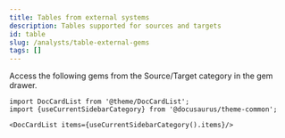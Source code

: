 ```yaml
---
title: Tables from external systems
description: Tables supported for sources and targets
id: table
slug: /analysts/table-external-gems
tags: []
---
```


Access the following gems from the Source/Target category in the gem drawer.

```mdx-code-block
import DocCardList from '@theme/DocCardList';
import {useCurrentSidebarCategory} from '@docusaurus/theme-common';

<DocCardList items={useCurrentSidebarCategory().items}/>
```
